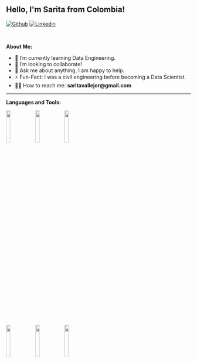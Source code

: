 <!-- Your title -->
## Hello, I'm Sarita from Colombia!

<!-- Your badges
You can use the website to generate badges: https://shields.io/
-->

[![Github](https://img.shields.io/badge/-Github-000?style=flat&logo=Github&logoColor=white)](https://github.com/saritavr24)
[![Linkedin](https://img.shields.io/badge/-LinkedIn-blue?style=flat&logo=Linkedin&logoColor=white)](https://www.linkedin.com/in/sarita-vallejo-05979b206/)

&nbsp;

<!-- Talking about you -->
**About Me:**

- 🌱 I’m currently learning Data Engineering.
- 👯 I’m looking to collaborate!
- 💬 Ask me about anything, I am happy to help.
- ⚡ Fun-Fact: I was a civil engineering before becoming a Data Scientist.
- 👨‍💻 How to reach me: __saritavallejor@gmail.com__

---

**Languages and Tools:**

<p>

  <code><img width="15%" src="https://www.vectorlogo.zone/logos/python/python-ar21.svg"></code>
  <code><img width="15%" src="https://www.vectorlogo.zone/logos/jupyter/jupyter-ar21.svg"></code>
  <code><img width="15%" src="https://www.vectorlogo.zone/logos/mysql/mysql-ar21.svg"></code>
  <br />
  <code><img width="15%" src="https://www.vectorlogo.zone/logos/google_bigquery/google_bigquery-ar21.svg"></code>
  <code><img width="15%" src="https://www.vectorlogo.zone/logos/microsoft_powerbi/microsoft_powerbi-ar21.svg"></code>
  <code><img width="15%" src="https://www.vectorlogo.zone/logos/google_cloud/google_cloud-ar21.svg"></code>
  <br />
  

</p>
